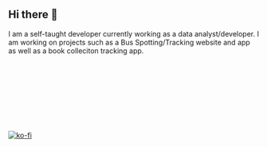 ## Hi there 👋
I am a self-taught developer currently working as a data analyst/developer. I am working on projects such as a Bus Spotting/Tracking website and app as well as a book colleciton tracking app.
<br />
<br />
<br />
<br />
<br />
<br />
<br />
<br />
<br />
<br />
[![ko-fi](https://ko-fi.com/img/githubbutton_sm.svg)](https://ko-fi.com/X8X1NZZCQ)

<!--
**Joyfulasteroid/Joyfulasteroid** is a ✨ _special_ ✨ repository because its `README.md` (this file) appears on your GitHub profile.

Here are some ideas to get you started:

- 🔭 I’m currently working on ...
- 🌱 I’m currently learning ...
- 👯 I’m looking to collaborate on ...
- 🤔 I’m looking for help with ...
- 💬 Ask me about ...
- 📫 How to reach me: ...
- 😄 Pronouns: ...
- ⚡ Fun fact: ...
-->
